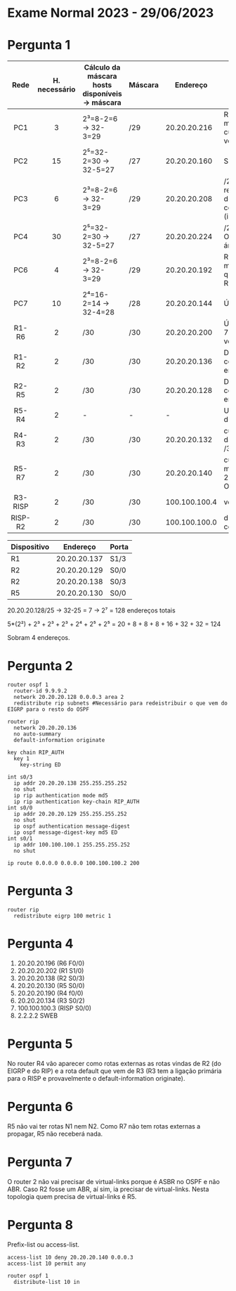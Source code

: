 # Exame Normal 2023 - 29/06/2023

# Pergunta 1

|  Rede   | H. necessário | Cálculo da máscara<br />hosts disponíveis -> máscara | Máscara | Endereço      | Razão                                                 |
| :-----: | :-----------: | ---------------------------------------------------- | ------- | ------------- | ----------------------------------------------------- |
|   PC1   |       3       | 2³=8-2=6 -> 32-3=29                                  | /29     | 20.20.20.216  | Rota com menor custo que vem do RIP                   |
|   PC2   |      15       | 2⁵=32-2=30 -> 32-5=27                                | /27     | 20.20.20.160  | Sobra                                                 |
|   PC3   |       6       | 2³=8-2=6 -> 32-3=29                                  | /29     | 20.20.20.208  | /29 que resta e vem do OSPF como IA<br />(inter-area) |
|   PC4   |      30       | 2⁵=32-2=30 -> 32-5=27                                | /27     | 20.20.20.224  | /27 vem de O IA (outra área)                          |
|   PC6   |       4       | 2³=8-2=6 -> 32-3=29                                  | /29     | 20.20.20.192  | Rota com maior custo que vem do RIP                   |
|   PC7   |      10       | 2⁴=16-2=14 -> 32-4=28                                | /28     | 20.20.20.144  | Único /28                                             |
|  R1-R6  |       2       | /30                                                  | /30     | 20.20.20.200  | Única rota 730 que vem do RIP                         |
|  R1-R2  |       2       | /30                                                  | /30     | 20.20.20.136  | Diretamente conectado em S0/3                         |
|  R2-R5  |       2       | /30                                                  | /30     | 20.20.20.128  | Diretamente conectado em S0/0                         |
|  R5-R4  |       2       | -                                                    | -       | -             | Usa a rede do PC2                                     |
|  R4-R3  |       2       | /30                                                  | /30     | 20.20.20.132  | custo maior das 2 redes /30 O IA                      |
|  R5-R7  |       2       | /30                                                  | /30     | 20.20.20.140  | custo menos das 2 redes /30 O IA                      |
| R3-RISP |       2       | /30                                                  | /30     | 100.100.100.4 | vem de R5                                             |
| RISP-R2 |       2       | /30                                                  | /30     | 100.100.100.0 | directly connected                                    |

| Dispositivo | Endereço     | Porta |
| ----------- | ------------ | ----- |
| R1          | 20.20.20.137 | S1/3  |
| R2          | 20.20.20.129 | S0/0  |
| R2          | 20.20.20.138 | S0/3  |
| R5          | 20.20.20.130 | S0/0  |

20.20.20.128/25 -> 32-25 = 7 -> 2⁷ = 128 endereços totais

5\*(2²) + 2³ + 2³ + 2³ + 2⁴ + 2⁵ + 2⁵ = 20 + 8 + 8 + 8 + 16 + 32 + 32 = 124

Sobram 4 endereços.

# Pergunta 2

```
router ospf 1
  router-id 9.9.9.2
  network 20.20.20.128 0.0.0.3 area 2
  redistribute rip subnets #Necessário para redeistribuir o que vem do EIGRP para o resto do OSPF
```

```
router rip
  network 20.20.20.136
  no auto-summary
  default-information originate
```

```
key chain RIP_AUTH
  key 1
    key-string ED
```

```
int s0/3
  ip addr 20.20.20.138 255.255.255.252
  no shut
  ip rip authentication mode md5
  ip rip authentication key-chain RIP_AUTH
int s0/0
  ip addr 20.20.20.129 255.255.255.252
  no shut
  ip ospf authentication message-digest
  ip ospf message-digest-key md5 ED
int s0/1
  ip addr 100.100.100.1 255.255.255.252
  no shut
```

```
ip route 0.0.0.0 0.0.0.0 100.100.100.2 200
```

# Pergunta 3

```
router rip
  redistribute eigrp 100 metric 1
```

# Pergunta 4

1. 20.20.20.196 (R6 F0/0)
2. 20.20.20.202 (R1 S1/0)
3. 20.20.20.138 (R2 S0/3)
4. 20.20.20.130 (R5 S0/0)
5. 20.20.20.190 (R4 f0/0)
6. 20.20.20.134 (R3 S0/2)
7. 100.100.100.3 (RISP S0/0)
8. 2.2.2.2 SWEB

# Pergunta 5

No router R4 vão aparecer como rotas externas as rotas vindas de R2 (do EIGRP e do RIP) e a rota default que vem de R3 (R3 tem a ligação primária para o RISP e provavelmente o default-information originate).

# Pergunta 6

R5 não vai ter rotas N1 nem N2. Como R7 não tem rotas externas a propagar, R5 não receberá nada.

# Pergunta 7

O router 2 não vai precisar de virtual-links porque é ASBR no OSPF e não ABR. Caso R2 fosse um ABR, aí sim, ia precisar de virtual-links. Nesta topologia quem precisa de virtual-links é R5.

# Pergunta 8

Prefix-list ou access-list.

```
access-list 10 deny 20.20.20.140 0.0.0.3
access-list 10 permit any

router ospf 1
  distribute-list 10 in
```
